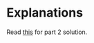 # Explanations

Read [this](https://www.reddit.com/r/adventofcode/comments/18evyu9/comment/kcqphay/) for part 2 solution.
